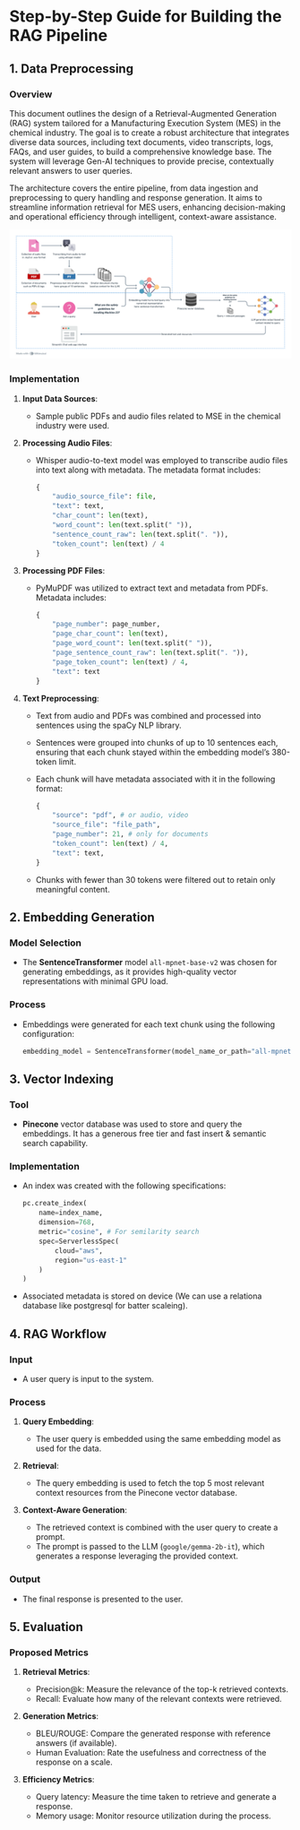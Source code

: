 # Step-by-Step Guide for Building the RAG Pipeline

## 1. Data Preprocessing
### Overview
This document outlines the design of a Retrieval-Augmented Generation (RAG) system tailored for a Manufacturing Execution System (MES) in the chemical industry. The goal is to create a robust architecture that integrates diverse data sources, including text documents, video transcripts, logs, FAQs, and user guides, to build a comprehensive knowledge base. The system will leverage Gen-AI techniques to provide precise, contextually relevant answers to user queries.

The architecture covers the entire pipeline, from data ingestion and preprocessing to query handling and response generation. It aims to streamline information retrieval for MES users, enhancing decision-making and operational efficiency through intelligent, context-aware assistance.

![RAG PIPELINE](./assets/rag_pipline.png)

### Implementation
1. **Input Data Sources**:
   - Sample public PDFs and audio files related to MSE in the chemical industry were used.

2. **Processing Audio Files**:
   - Whisper audio-to-text model was employed to transcribe audio files into text along with metadata. The metadata format includes:
     ```py
     {
         "audio_source_file": file,
         "text": text,
         "char_count": len(text),
         "word_count": len(text.split(" ")),
         "sentence_count_raw": len(text.split(". ")),
         "token_count": len(text) / 4
     }
     ```

3. **Processing PDF Files**:
   - PyMuPDF was utilized to extract text and metadata from PDFs. Metadata includes:
     ```py
     {
         "page_number": page_number,
         "page_char_count": len(text),
         "page_word_count": len(text.split(" ")),
         "page_sentence_count_raw": len(text.split(". ")),
         "page_token_count": len(text) / 4,
         "text": text
     }
     ```

4. **Text Preprocessing**:
   - Text from audio and PDFs was combined and processed into sentences using the spaCy NLP library.
   - Sentences were grouped into chunks of up to 10 sentences each, ensuring that each chunk stayed within the embedding model’s 380-token limit.
   - Each chunk will have metadata associated with it in the following format:
     ```py
     {
         "source": "pdf", # or audio, video
         "source_file": "file_path",
         "page_number": 21, # only for documents
         "token_count": len(text) / 4,
         "text": text,
     }
     ```

   - Chunks with fewer than 30 tokens were filtered out to retain only meaningful content.

## 2. Embedding Generation
### Model Selection
- The **SentenceTransformer** model `all-mpnet-base-v2` was chosen for generating embeddings, as it provides high-quality vector representations with minimal GPU load.

### Process
- Embeddings were generated for each text chunk using the following configuration:
  ```python
  embedding_model = SentenceTransformer(model_name_or_path="all-mpnet-base-v2")
  ```

## 3. Vector Indexing
### Tool
- **Pinecone** vector database was used to store and query the embeddings. It has a generous free tier and fast insert & semantic search capability.

### Implementation
- An index was created with the following specifications:
  ```python
  pc.create_index(
      name=index_name,
      dimension=768, 
      metric="cosine", # For semilarity search
      spec=ServerlessSpec(
          cloud="aws",
          region="us-east-1"
      )
  )
  ```

- Associated metadata is stored on device (We can use a relationa database like postgresql for batter scaleing).

## 4. RAG Workflow
### Input
- A user query is input to the system.

### Process
1. **Query Embedding**:
   - The user query is embedded using the same embedding model as used for the data.

2. **Retrieval**:
   - The query embedding is used to fetch the top 5 most relevant context resources from the Pinecone vector database.

3. **Context-Aware Generation**:
   - The retrieved context is combined with the user query to create a prompt.
   - The prompt is passed to the LLM (`google/gemma-2b-it`), which generates a response leveraging the provided context.

### Output
- The final response is presented to the user.

## 5. Evaluation
### Proposed Metrics
1. **Retrieval Metrics**:
   - Precision@k: Measure the relevance of the top-k retrieved contexts.
   - Recall: Evaluate how many of the relevant contexts were retrieved.

2. **Generation Metrics**:
   - BLEU/ROUGE: Compare the generated response with reference answers (if available).
   - Human Evaluation: Rate the usefulness and correctness of the response on a scale.

3. **Efficiency Metrics**:
   - Query latency: Measure the time taken to retrieve and generate a response.
   - Memory usage: Monitor resource utilization during the process.




